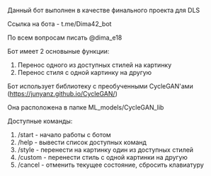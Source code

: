 Данный бот выполнен в качестве финального проекта для DLS

Ссылка на бота - t.me/Dima42_bot

По всем вопросам писать @dima_e18 

Бот имеет 2 основыные функции:
1. Перенос одного из доступных стилей на картинку
2. Перенос стиля с одной картинку на другую

Бот использует библиотеку с преобученными CycleGAN'ами (https://junyanz.github.io/CycleGAN/)

Она расположена в папке ML_models/CycleGAN_lib

Доступные команды:
1. /start - начало работы с ботом
2. /help - вывести список доступных команд
3. /style - перенести на картинку один из доступных стилей
4. /custom - перенести стиль с одной картинки на другую
5. /cancel - отменить текущее состояние, сбросить клавиатуру